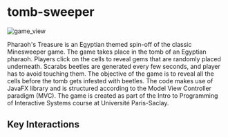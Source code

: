 # tomb-sweeper

![game_view](https://user-images.githubusercontent.com/80676658/139554221-dd82f319-2dde-4999-aef0-1cd296d206ce.png)

Pharaoh's Treasure is an Egyptian themed spin-off of the classic Minesweeper game. The game takes place in the tomb of an Egyptian pharaoh. Players click on the cells to reveal gems that are randomly placed underneath. Scarabs beetles are generated every few seconds, and player has to avoid touching them. The objective of the game is to reveal all the cells before the tomb gets infested with beetles. The code makes use of JavaFX library and is structured according to the Model View Controller paradigm (MVC). The game is created as part of the Intro to Programming of Interactive Systems course at Université Paris-Saclay.

## Key Interactions
